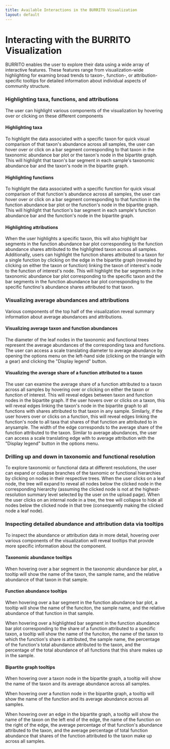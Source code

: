 ```yaml
---
title: Available Interactions in the BURRITO Visualization
layout: default
---
```

# Interacting with the BURRITO Visualization

BURRITO enables the user to explore their data using a wide array of interactive features. These features range from visualization-wide highlighting for examing broad trends to taxon-, function-, or attribution-specific tooltips for detailed information about individual aspects of community structure.

### Highlighting taxa, functions, and attributions

The user can highlight various components of the visualization by hovering over or clicking on these different components

#### Highlighting taxa

To highlight the data associated with a specific taxon for quick visual comparison of that taxon's abundance across all samples, the user can hover over or click on a bar segment corresponding to that taxon in the taxonomic abundance bar plot or the taxon's node in the bipartite graph. This will highlight that taxon's bar segment in each sample's taxonomic abundance bar and the taxon's node in the bipartite graph.

#### Highlighting functions

To highlight the data associated with a specific function for quick visual comparison of that function's abundance across all samples, the user can hover over or click on a bar segment corresponding to that function in the function abundance bar plot or the function's node in the bipartite graph. This will highlight that function's bar segment in each sample's function abundance bar and the function's node in the bipartite graph.

#### Highlighting attributions

When the user highlights a specific taxon, this will also highlight bar segments in the function abundance bar plot corresponding to the function abundance shares attributed to the highlighted taxon across all samples. Additionally, users can highlight the function shares attributed to a taxon for a single function by clicking on the edge in the bipartite graph (revealed by clicking on either the taxon or function) linking the taxon of interest's node to the function of interest's node. This will highlight the bar segments in the taxonomic abundance bar plot corresponding to the specific taxon and the bar segments in the function abundance bar plot corresponding to the specific functino's abundance shares attributed to that taxon.

### Visualizing average abundances and attributions

Various components of the top half of the visualization reveal summary information about average abundances and attributions.

#### Visualizing average taxon and function abundances

The diameter of the leaf nodes in the taxonomic and functional trees represent the average abundances of the corresponding taxa and functions. The user can access a scale translating diameter to average abundance by opening the options menu on the left-hand side (clicking on the triangle with a gear) and clicking the "Display legend" button.

#### Visualizing the average share of a function attributed to a taxon

The user can examine the average share of a function attributed to a taxon across all samples by hovering over or clicking on either the taxon or function of interest. This will reveal edges between taxon and function nodes in the bipartite graph. If the user hovers over or clicks on a taxon, this will reveal edges linking the taxon's node in the bipartite graph to all functions with shares attributed to that taxon in any sample. Similarly, if the user hovers over or clicks on a function, this will reveal edges linking the function's node to all taxa that shares of that function are attributed to in anysample. The width of the edge corresponds to the average share of the function attributed to the taxon. Similar to average abundances, the user can access a scale translating edge with to average attribution with the "Display legend" button in the options menu.

### Drilling up and down in taxonomic and functional resolution

To explore taxonomic or functional data at different resolutions, the user can expand or collapse branches of the taxnomic or functional hierarchies by clicking on nodes in their respective trees. When the user clicks on a leaf node, the tree will expand to reveal all nodes below the clicked node in the corresponding hierarchy (assuming the clicked node is not at the highest-resolution summary level selected by the user on the upload page). When the user clicks on an internal node in a tree, the tree will collapse to hide all nodes below the clicked node in that tree (consequently making the clicked node a leaf node).

### Inspecting detailed abundance and attribution data via tooltips

To inspect the abundance or attribution data in more detail, hovering over various components of the visualization will reveal tooltips that provide more specific information about the component.

#### Taxonomic abundance tooltips

When hovering over a bar segment in the taxonomic abundance bar plot, a tooltip will show the name of the taxon, the sample name, and the relative abundance of that taxon in that sample.

#### Function abundance tooltips

When hovering over a bar segment in the function abundance bar plot, a tooltip will show the name of the funciton, the sample name, and the relative abundance of that function in that sample.

When hovering over a highlighted bar segment in the function abundance bar plot corresponding to the share of a function attributed to a specific taxon, a tooltip will show the name of the funciton, the name of the taxon to which the function's share is attributed, the sample name, the percentage of the function's total abundance attributed to the taxon, and the percentage of the total abundance of all functions that this share makes up in the sample.

#### Bipartite graph tooltips

When hovering over a taxon node in the bipartite graph, a tooltip will show the name of the taxon and its average abundance across all samples.

When hovering over a function node in the bipartite graph, a tooltip will show the name of the function and its average abundance across all samples.

When hovering over an edge in the bipartite graph, a tooltip will show the name of the taxon on the left end of the edge, the name of the function on the right of the edge, the average percentage of that function's abundance attributed to the taxon, and the average percentage of total function abundance that shares of the function attributed to the taxon make up across all samples.